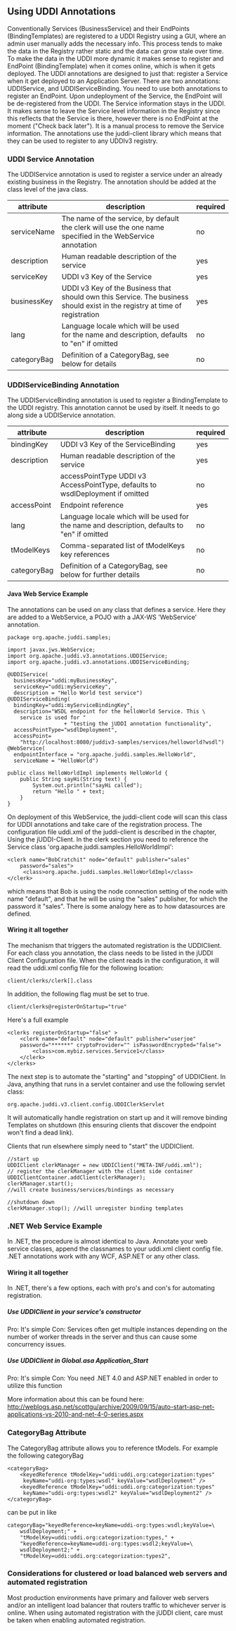 ## Using UDDI Annotations

Conventionally Services (BusinessService) and their EndPoints (BindingTemplates) are registered to a UDDI Registry using a GUI, where an admin user manually adds the necessary info. This process tends to make the data in the Registry rather static and the data can grow stale over time. To make the data in the UDDI more dynamic it makes sense to register and EndPoint (BindingTemplate) when it comes online, which is when it gets deployed. The UDDI annotations are designed to just that: register a Service when it get deployed to an Application Server. There are two annotations: UDDIService, and UDDIServiceBinding. You need to use both annotations to register an EndPoint. Upon undeployment of the Service, the EndPoint will be de-registered from the UDDI. The Service information stays in the UDDI. It makes sense to leave the Service level information in the Registry since this reflects that the Service is there, however there is no EndPoint at the moment ("Check back later"). It is a manual process to remove the Service information. The annotations use the juddi-client library which means that they can be used to register to any UDDIv3 registry.

### UDDI Service Annotation

The UDDIService annotation is used to register a service under an already existing business in the Registry. The annotation should be added at the class level of the java class.

|attribute|	description|	required
| ---     | ---        | ----------- |
|serviceName|	The name of the service, by default the clerk will use the one name specified in the WebService annotation|	no
|description|	Human readable description of the service|	yes
|serviceKey|	UDDI v3 Key of the Service|	yes
|businessKey|	UDDI v3 Key of the Business that should own this Service. The business should exist in the registry at time of registration|	yes
|lang|	Language locale which will be used for the name and description, defaults to "en" if omitted|	no
|categoryBag|	Definition of a CategoryBag, see below for details|	no


### UDDIServiceBinding Annotation

The UDDIServiceBinding annotation is used to register a BindingTemplate to the UDDI registry. This annotation cannot be used by itself. It needs to go along side a UDDIService annotation.


|attribute|	description|	required
| ---     | ---        | ----------- |
|bindingKey|	UDDI v3 Key of the ServiceBinding|	yes
|description|	Human readable description of the service|	yes
||accessPointType	UDDI v3 AccessPointType, defaults to wsdlDeployment if omitted|	no
|accessPoint|	Endpoint reference|	yes
|lang|	Language locale which will be used for the name and description, defaults to "en" if omitted|	no
|tModelKeys|	Comma-separated list of tModelKeys key references|	no
|categoryBag|	Definition of a CategoryBag, see below for further details|	no

#### Java Web Service Example
The annotations can be used on any class that defines a service. Here they are added to a WebService, a POJO with a JAX-WS 'WebService' annotation.

````
package org.apache.juddi.samples;

import javax.jws.WebService;
import org.apache.juddi.v3.annotations.UDDIService;
import org.apache.juddi.v3.annotations.UDDIServiceBinding;

@UDDIService(
  businessKey="uddi:myBusinessKey",
  serviceKey="uddi:myServiceKey", 
  description = "Hello World test service")
@UDDIServiceBinding(
  bindingKey="uddi:myServiceBindingKey",
  description="WSDL endpoint for the helloWorld Service. This \
	service is used for "
				  + "testing the jUDDI annotation functionality",
  accessPointType="wsdlDeployment",
  accessPoint=
	"http://localhost:8080/juddiv3-samples/services/helloworld?wsdl")
@WebService(
  endpointInterface = "org.apache.juddi.samples.HelloWorld",
  serviceName = "HelloWorld")

public class HelloWorldImpl implements HelloWorld {
    public String sayHi(String text) {
        System.out.println("sayHi called");
        return "Hello " + text;
    }
}
````
On deployment of this WebService, the juddi-client code will scan this class for UDDI annotations and take care of the registration process. The configuration file uddi.xml of the juddi-client is described in the chapter, Using the jUDDI-Client. In the clerk section you need to reference the Service class 'org.apache.juddi.samples.HelloWorldImpl':
````
<clerk name="BobCratchit" node="default" publisher="sales" 
	password="sales"> 
     <class>org.apache.juddi.samples.HelloWorldImpl</class>  
</clerk>
````
which means that Bob is using the node connection setting of the node with name "default", and that he will be using the "sales" publisher, for which the password it "sales". There is some analogy here as to how datasources are defined.

#### Wiring it all together

The mechanism that triggers the automated registration is the UDDIClient. For each class you annotation, the class needs to be listed in the jUDDI Client Configuration file. When the client reads in the configuration, it will read the uddi.xml config file for the following location:
````
client/clerks/clerk[].class
````
In addition, the following flag must be set to true.
````
client/clerks@registerOnStartup="true"
````
Here's a full example
````
<clerks registerOnStartup="false" >
    <clerk name="default" node="default" publisher="userjoe" 
	password="******" cryptoProvider="" isPasswordEncrypted="false">
        <class>com.mybiz.services.Service1</class>
    </clerk>
</clerks>
````

The next step is to automate the "starting" and "stopping" of UDDIClient. In Java, anything that runs in a servlet container and use the following servlet class:
````
org.apache.juddi.v3.client.config.UDDIClerkServlet
````
It will automatically handle registration on start up and it will remove binding Templates on shutdown (this ensuring clients that discover the endpoint won't find a dead link).

Clients that run elsewhere simply need to "start" the UDDIClient.
````
//start up
UDDIClient clerkManager = new UDDIClient("META-INF/uddi.xml");
// register the clerkManager with the client side container
UDDIClientContainer.addClient(clerkManager); 
clerkManager.start();
//will create business/services/bindings as necessary

//shutdown down
clerkManager.stop(); //will unregister binding templates
````


### .NET Web Service Example

In .NET, the procedure is almost identical to Java. Annotate your web service classes, append the classnames to your uddi.xml client config file. .NET annotations work with any WCF, ASP.NET or any other class. 

#### Wiring it all together

In .NET, there's a few options, each with pro's and con's for automating registration.

##### Use UDDIClient in your service's constructor
Pro: It's simple
Con: Services often get multiple instances depending on the number of worker threads in the server and thus can cause some concurrency issues.

##### Use UDDIClient in Global.asa Application_Start
Pro: It's simple 
Con: You need .NET 4.0 and ASP.NET enabled in order to utilize this function

More information about this can be found here: http://weblogs.asp.net/scottgu/archive/2009/09/15/auto-start-asp-net-applications-vs-2010-and-net-4-0-series.aspx


### CategoryBag Attribute
The CategoryBag attribute allows you to reference tModels. For example the following categoryBag
````
<categoryBag>
    <keyedReference tModelKey="uddi:uddi.org:categorization:types" 
     keyName="uddi-org:types:wsdl" keyValue="wsdlDeployment" /> 
    <keyedReference tModelKey="uddi:uddi.org:categorization:types" 
     keyName="uddi-org:types:wsdl2" keyValue="wsdlDeployment2" />
</categoryBag> 
````
can be put in like
````
categoryBag="keyedReference=keyName=uddi-org:types:wsdl;keyValue=\
	wsdlDeployment;" +
	"tModelKey=uddi:uddi.org:categorization:types," +  
	"keyedReference=keyName=uddi-org:types:wsdl2;keyValue=\
	wsdlDeployment2;" +
	"tModelKey=uddi:uddi.org:categorization:types2",
````

### Considerations for clustered or load balanced web servers and automated registration

Most production environments have primary and failover web servers and/or an intelligent load balancer that routers traffic to whichever server is online. When using automated registration with the jUDDI client, care must be taken when enabling automated registration.
